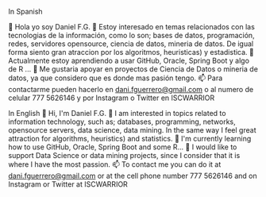 In Spanish

👋 Hola yo soy Daniel F.G.
👀 Estoy interesado en temas relacionados con las tecnologias de la información, como lo son; bases de datos, programación, redes, servidores opensource, ciencia de datos, mineria de datos. De igual forma siento gran atraccion por los algoritmos, heuristicas) y estadistica.
🌱 Actualmente estoy aprendiendo a usar GitHub, Oracle, Spring Boot y algo de R ...
💞️ Me gustaria apoyar en proyectos de Ciencia de Datos o mineria de datos, ya que considero que es donde mas pasión tengo. 
📫 Para contactarme pueden hacerlo en dani.fguerrero@gmail.com o al numero de celular 777 5626146  y por Instagram o Twitter en ISCWARRIOR


In English
👋 Hi, I'm Daniel F.G.
👀 I am interested in topics related to information technology, such as; databases, programming, networks, opensource servers, data science, data mining. In the same way I feel great attraction for algorithms, heuristics) and statistics.
🌱 I'm currently learning how to use GitHub, Oracle, Spring Boot and some R...
💞️ I would like to support Data Science or data mining projects, since I consider that it is where I have the most passion.
📫 To contact me you can do it at dani.fguerrero@gmail.com or at the cell phone number 777 5626146 and on Instagram or Twitter at ISCWARRIOR


<!---
iscwarrior/iscwarrior is a ✨ special ✨ repository because its `README.md` (this file) appears on your GitHub profile.
You can click the Preview link to take a look at your changes.
--->
